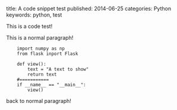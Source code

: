 title: A code snippet test
published: 2014-06-25
categories: Python
keywords: python, test

This is a code test!

This is a normal paragraph!

		import numpy as np
		from flask inport Flask

		def view():
			text = "A text to show"
			return text
		#===========
		if __name__ == "__main__":
			view()

back to normal paragraph!
